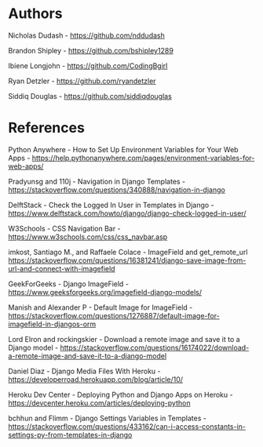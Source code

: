 # Authors

Nicholas Dudash - https://github.com/nddudash

Brandon Shipley - https://github.com/bshipley1289

Ibiene Longjohn - https://github.com/CodingBgirl

Ryan Detzler - https://github.com/ryandetzler

Siddiq Douglas - https://github.com/siddiqdouglas

# References

Python Anywhere - How to Set Up Environment Variables for Your Web Apps - https://help.pythonanywhere.com/pages/environment-variables-for-web-apps/

Pradyunsg and 110j - Navigation in Django Templates -
https://stackoverflow.com/questions/340888/navigation-in-django

DelftStack - Check the Logged In User in Templates in Django - https://www.delftstack.com/howto/django/django-check-logged-in-user/

W3Schools - CSS Navigation Bar - https://www.w3schools.com/css/css_navbar.asp

imkost, Santiago M., and Raffaele Colace - ImageField and get_remote_url
https://stackoverflow.com/questions/16381241/django-save-image-from-url-and-connect-with-imagefield

GeekForGeeks - Django ImageField - https://www.geeksforgeeks.org/imagefield-django-models/

Manish and Alexander P - Default Image for ImageField -
https://stackoverflow.com/questions/1276887/default-image-for-imagefield-in-djangos-orm

Lord Elron and rockingskier - Download a remote image and save it to a Django model - https://stackoverflow.com/questions/16174022/download-a-remote-image-and-save-it-to-a-django-model

Daniel Diaz - Django Media Files With Heroku - https://developerroad.herokuapp.com/blog/article/10/

Heroku Dev Center - Deploying Python and Django Apps on Heroku - https://devcenter.heroku.com/articles/deploying-python

bchhun and Flimm - Django Settings Variables in Templates - https://stackoverflow.com/questions/433162/can-i-access-constants-in-settings-py-from-templates-in-django